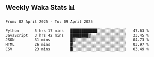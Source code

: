 ## Weekly Waka Stats 📊
<!--START_SECTION:waka-->

```txt
From: 02 April 2025 - To: 09 April 2025

Python       5 hrs 17 mins   ████████████░░░░░░░░░░░░░   47.63 %
JavaScript   3 hrs 42 mins   ████████▒░░░░░░░░░░░░░░░░   33.45 %
JSON         31 mins         █▒░░░░░░░░░░░░░░░░░░░░░░░   04.73 %
HTML         26 mins         █░░░░░░░░░░░░░░░░░░░░░░░░   03.97 %
CSV          23 mins         █░░░░░░░░░░░░░░░░░░░░░░░░   03.49 %
```

<!--END_SECTION:waka-->

<!--

Here are some ideas to get you started:

- 🔭 I’m currently working on (way to add branches committed on)
- 🌱 I’m currently learning Web Frameworks and Machine Learning! (Lisp, JS (react & angular), Python, and __)
- 💬 Ask me about ...
- 📫 How to reach me: 
- 😄 Pronouns: He/Him/His
- ⚡ Fun fact: ...

that-recsys-lab
-->
